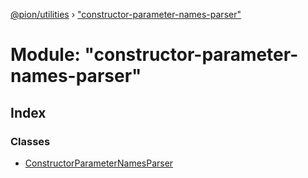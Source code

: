 [@pion/utilities](../README.md) › ["constructor-parameter-names-parser"](_constructor_parameter_names_parser_.md)

# Module: "constructor-parameter-names-parser"

## Index

### Classes

* [ConstructorParameterNamesParser](../classes/_constructor_parameter_names_parser_.constructorparameternamesparser.md)
